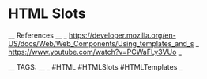 # HTML Slots




__ References __
_ https://developer.mozilla.org/en-US/docs/Web/Web_Components/Using_templates_and_s
_ https://www.youtube.com/watch?v=PCWaFLy3VUo _

__ TAGS: __
_ #HTML #HTMLSlots #HTMLTemplates _ 
